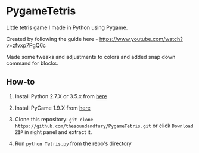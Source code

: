 # PygameTetris
Little tetris game I made in Python using Pygame. 

Created by following the guide here - 
https://www.youtube.com/watch?v=zfvxp7PgQ6c

Made some tweaks and adjustments to colors and added snap down command for blocks. 

How-to
------

1. Install Python 2.7.X or 3.5.x from [here](https://www.python.org/download/releases/)

2. Install PyGame 1.9.X from [here](http://www.pygame.org/download.shtml)

3. Clone this repository: `git clone https://github.com/thesoundandfury/PygameTetris.git` or click `Download ZIP` in right panel and extract it.

4. Run `python Tetris.py` from the repo's directory
